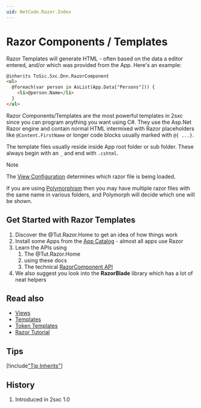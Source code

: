 ```yaml
---
uid: NetCode.Razor.Index
---
```


# Razor Components / Templates

Razor Templates will generate HTML - often based on the data a editor entered, and/or which was provided from the App. Here's an example:

```html
@inherits ToSic.Sxc.Dnn.RazorComponent
<ul>
  @foreach(var person in AsList(App.Data["Persons"])) {
    <li>@person.Name</li>
  }
</ul>
```

Razor Components/Templates are the most powerful templates in 2sxc since you can program anything you want using C#.
They use the Asp.Net Razor engine and contain normal HTML intermixed with Razor placeholders like `@Content.FirstName` or longer code blocks usually marked with `@{ ...}`.


The template files usually reside inside App root folder or sub folder. These always begin with an `_` and end with `.cshtml`. 

> [!NOTE]
> The [View Configuration](xref:Specs.Cms.Views) determines which razor file is being loaded. 
>
> If you are using [Polymorphism](xref:Specs.Cms.Polymorphism) then you may have multiple razor files with the same name in various folders, and Polymorph will decide which one will be shown.

## Get Started with Razor Templates

1. Discover the @Tut.Razor.Home to get an idea of how things work
1. Install some Apps from the [App Catalog](xref:AppsCatalog) - almost all apps use Razor
1. Learn the APIs using 
    1. The @Tut.Razor.Home 
    1. using these docs
    1. The technical [RazorComponent API](xref:ToSic.Sxc.Dnn.RazorComponent)
1. We also suggest you look into the **RazorBlade** library which has a lot of neat helpers


## Read also

* [Views](xref:Specs.Cms.Views)
* [Templates](xref:Specs.Cms.Templates)
* [Token Templates](xref:Specs.Cms.Templates.Token)
* [Razor Tutorial](https://2sxc.org/dnn-tutorials/en/razor)



## Tips

[!include["Tip Inherits"](_include-tip-inherits.md)]



## History

1. Introduced in 2sxc 1.0
